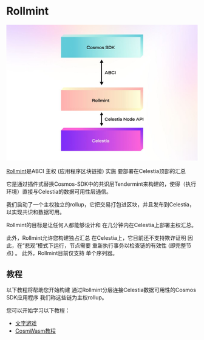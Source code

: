 # Rollmint

![rollmint](/img/rollmint.png)

[Rollmint](https://github.com/celestiaorg/rollmint)是ABCI 主权 (应用程序区块链接) 实施 要部署在Celestia顶部的汇总

它是通过插件式替换Cosmos-SDK中的共识层Tendermint来构建的，使得（执行环境）直接与Celestia的数据可用性层通信。

我们启动了一个主权独立的rollup，它把交易打包进区块，并且发布到Celestia，以实现共识和数据可用。

Rollmint的目标是让任何人都能够设计和 在几分钟内在Celestia上部署主权汇总。

此外，Rollmint允许您构建独占汇总 在Celestia上，它目前还不支持欺诈证明 因此，在“悲观”模式下运行，节点需要 重新执行事务以检查链的有效性 (即完整节点) 。 此外，Rollmint目前仅支持 单个序列器。

## 教程

以下教程将帮助您开始构建 通过Rollmint分层连接Celestia数据可用性的Cosmos SDK应用程序 我们称这些链为主权rollup。

您可以开始学习以下教程：

- [文字游戏](./wordle.md)
- [CosmWasm教程](./cosmwasm.md)
